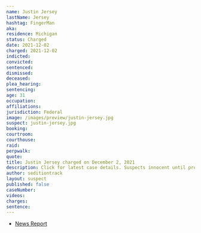 ```yaml
---
name: Justin Jersey
lastName: Jersey
hashtag: FingerMan
aka:
residence: Michigan
status: Charged
date: 2021-12-02
charged: 2021-12-02
indicted:
convicted:
sentenced:
dismissed:
deceased:
plea_hearing:
sentencing:
age: 31
occupation:
affiliations:
jurisdiction: Federal
image: /images/preview/justin-jersey.jpg
suspect: justin-jersey.jpg
booking:
courtroom:
courthouse:
raid:
perpwalk:
quote:
title: Justin Jersey charged on December 2, 2021
description: Click for latest case details. Suspects innocent until proven guilty.
author: seditiontrack
layout: suspect
published: false
caseNumber:
videos:
charges:
sentence:
---
```

- [News Report](https://www.huffpost.com/entry/fingerman-capitol-attack-justin-jersey-trump_n_61a9091ee4b025be1af50402?3w)
